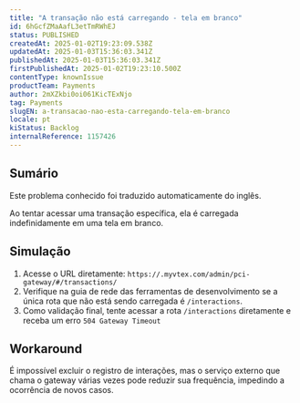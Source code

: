 ```yaml
---
title: "A transação não está carregando - tela em branco"
id: 6hGcfZMaAafL3etTmRWhEJ
status: PUBLISHED
createdAt: 2025-01-02T19:23:09.538Z
updatedAt: 2025-01-03T15:36:03.341Z
publishedAt: 2025-01-03T15:36:03.341Z
firstPublishedAt: 2025-01-02T19:23:10.500Z
contentType: knownIssue
productTeam: Payments
author: 2mXZkbi0oi061KicTExNjo
tag: Payments
slugEN: a-transacao-nao-esta-carregando-tela-em-branco
locale: pt
kiStatus: Backlog
internalReference: 1157426
---
```


## Sumário

<div class="alert alert-info">
  <p>Este problema conhecido foi traduzido automaticamente do inglês.</p>
</div>


Ao tentar acessar uma transação específica, ela é carregada indefinidamente em uma tela em branco.

## Simulação



1. Acesse o URL diretamente:
`https://.myvtex.com/admin/pci-gateway/#/transactions/`
2. Verifique na guia de rede das ferramentas de desenvolvimento se a única rota que não está sendo carregada é `/interactions`.
3. Como validação final, tente acessar a rota `/interactions` diretamente e receba um erro `504 Gateway Timeout`

## Workaround


É impossível excluir o registro de interações, mas o serviço externo que chama o gateway várias vezes pode reduzir sua frequência, impedindo a ocorrência de novos casos.





